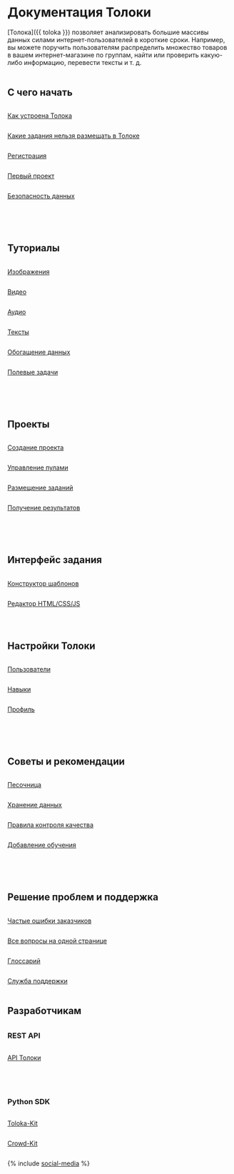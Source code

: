 <style scoped>
.grid-container {
  display: grid;
  grid-template-columns: repeat(auto-fit, minmax(300px, 1fr));
  gap: 50px;
}
.grid-item {
  display: flex;
  flex-direction: column;
}
h2 {
  padding-top: 32px !important;
  margin-top: 0 !important;
}
h3 {
  padding-top: 16px !important;
  margin-top: 0 !important;
}
</style>

# Документация Толоки

[Толока]({{ toloka }}) позволяет анализировать большие массивы данных силами интернет-пользователей в короткие сроки. Например, вы можете поручить пользователям распределить множество товаров в вашем интернет-магазине по группам, найти или проверить какую-либо информацию, перевести тексты и т. д.

<div class="grid-container">
    <div class="grid-item">
        <h2>С чего начать</h2>
        <p><a href="guide/concepts/overview">Как устроена Толока</a></p>
        <p><a href="guide/concepts/unwanted">Какие задания нельзя размещать в Толоке</a></p>
        <p><a href="guide/concepts/access">Регистрация</a></p>
        <p><a href="guide/concepts/first-project">Первый проект</a></p>
        <p><a href="guide/concepts/data-security">Безопасность данных</a></p>
    </div>
    <div class="grid-item">
        <h2>Туториалы</h2>
        <p><a href="guide/concepts/categorization">Изображения</a></p>
        <p><a href="guide/concepts/video-moderation">Видео</a></p>
        <p><a href="guide/concepts/transcript-audio">Аудио</a></p>
        <p><a href="guide/concepts/content-moderation">Тексты</a></p>
        <p><a href="guide/concepts/questionnaire">Обогащение данных</a></p>
        <p><a href="guide/concepts/walk">Полевые задачи</a></p>
    </div>
    <div class="grid-item">
        <h2>Проекты</h2>
        <p><a href="guide/concepts/project">Создание проекта</a></p>
        <p><a href="guide/concepts/pool-main">Управление пулами</a></p>
        <p><a href="guide/concepts/task_upload">Размещение заданий</a></p>
        <p><a href="guide/concepts/result-of-eval">Получение результатов</a></p>
    </div>
    <div class="grid-item">
        <h2>Интерфейс задания</h2>
        <p><a href="template-builder/">Конструктор шаблонов</a></p>
        <p><a href="guide/concepts/spec">Редактор HTML/CSS/JS</a></p>
        <p></p>
        <h2>Настройки Толоки</h2>
        <p><a href="guide/concepts/users">Пользователи</a></p>
        <p><a href="guide/concepts/nav">Навыки</a></p>
        <p><a href="guide/concepts/budget">Профиль</a></p>
    </div>
    <div class="grid-item">
        <h2>Советы и рекомендации</h2>
        <p><a href="guide/concepts/sandbox">Песочница</a></p>
        <p><a href="guide/concepts/cloud-storage">Хранение данных</a></p>
        <p><a href="guide/concepts/control">Правила контроля качества</a></p>
        <p><a href="guide/concepts/train">Добавление обучения</a></p>
    </div>
    <div class="grid-item">
        <h2>Решение проблем и поддержка</h2>
        <p><a href="guide/concepts/frequent-customer-errors">Частые ошибки заказчиков</a></p>
        <p><a href="guide/troubleshooting/troubleshooting">Все вопросы на одной странице</a></p>
        <p><a href="glossary">Глоссарий</a></p>
        <p><a href="guide/troubleshooting/support">Служба поддержки</a></p>
    </div>
</div>

## Разработчикам

<div class="grid-container">
    <div class="grid-item">
        <h3>REST API</h3>
        <p><a href="api/">API Толоки</a></p>
    </div>
    <div class="grid-item">
        <h3>Python SDK</h3>
        <p><a href="toloka-kit/">Toloka-Kit</a></p>
        <p><a href="crowd-kit/">Crowd-Kit</a></p>
    </div>
</div>

{% include [social-media](../ru/_includes/social-media.md) %}